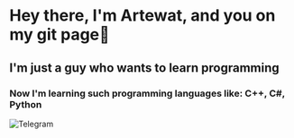 # Hey there, I'm Artewat, and you on my git page👋
## I'm just a guy who wants to learn programming
### Now I'm learning such programming languages like: C++, C#, Python
![Telegram](https://img.shields.io/badge/GitHub-26A5E4?style=for-the-badge&logo=GitHub&logoColor=black)
